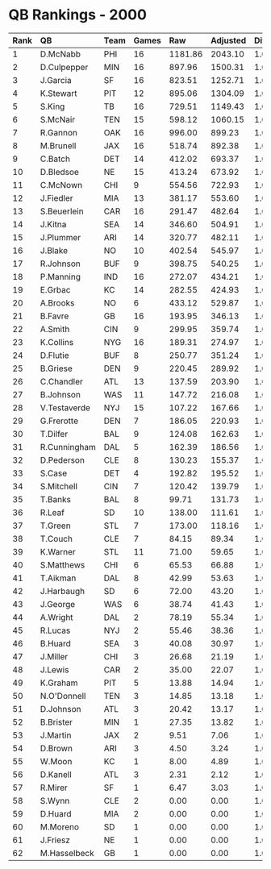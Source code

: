 # QB Rankings - 2000

| Rank | QB           | Team | Games | Raw     | Adjusted | Difficulty | Avg/Game | Normalized |
| :----| :------------| :----| :-----| :-------| :--------| :----------| :--------| :----------|
| 1    | D.McNabb     | PHI  | 16    | 1181.86 | 2043.10  | 1.000      | 127.69   | 121.27     |
| 2    | D.Culpepper  | MIN  | 16    | 897.96  | 1500.31  | 1.000      | 93.77    | 98.95      |
| 3    | J.Garcia     | SF   | 16    | 823.51  | 1252.71  | 1.000      | 78.29    | 88.77      |
| 4    | K.Stewart    | PIT  | 12    | 895.06  | 1304.09  | 1.000      | 108.67   | 85.05      |
| 5    | S.King       | TB   | 16    | 729.51  | 1149.43  | 1.000      | 71.84    | 84.52      |
| 6    | S.McNair     | TEN  | 15    | 598.12  | 1060.15  | 1.000      | 70.68    | 79.74      |
| 7    | R.Gannon     | OAK  | 16    | 996.00  | 899.23   | 1.000      | 56.20    | 74.23      |
| 8    | M.Brunell    | JAX  | 16    | 518.74  | 892.38   | 1.000      | 55.77    | 73.95      |
| 9    | C.Batch      | DET  | 14    | 412.02  | 693.37   | 1.000      | 49.53    | 64.29      |
| 10   | D.Bledsoe    | NE   | 15    | 413.24  | 673.92   | 1.000      | 44.93    | 64.26      |
| 11   | C.McNown     | CHI  | 9     | 554.56  | 722.93   | 1.000      | 80.33    | 60.87      |
| 12   | J.Fiedler    | MIA  | 13    | 381.17  | 553.60   | 1.000      | 42.58    | 58.76      |
| 13   | S.Beuerlein  | CAR  | 16    | 291.47  | 482.64   | 1.000      | 30.17    | 57.11      |
| 14   | J.Kitna      | SEA  | 14    | 346.60  | 504.91   | 1.000      | 36.07    | 56.94      |
| 15   | J.Plummer    | ARI  | 14    | 320.77  | 482.11   | 1.000      | 34.44    | 56.05      |
| 16   | J.Blake      | NO   | 10    | 402.54  | 545.97   | 1.000      | 54.60    | 55.86      |
| 17   | R.Johnson    | BUF  | 9     | 398.75  | 540.25   | 1.000      | 60.03    | 55.37      |
| 18   | P.Manning    | IND  | 16    | 272.07  | 434.21   | 1.000      | 27.14    | 55.11      |
| 19   | E.Grbac      | KC   | 14    | 282.55  | 424.93   | 1.000      | 30.35    | 54.26      |
| 20   | A.Brooks     | NO   | 6     | 433.12  | 529.87   | 1.000      | 88.31    | 51.98      |
| 21   | B.Favre      | GB   | 16    | 193.95  | 346.13   | 1.000      | 21.63    | 51.49      |
| 22   | A.Smith      | CIN  | 9     | 299.95  | 359.74   | 1.000      | 39.97    | 49.32      |
| 23   | K.Collins    | NYG  | 16    | 189.31  | 274.97   | 1.000      | 17.19    | 48.57      |
| 24   | D.Flutie     | BUF  | 8     | 250.77  | 351.24   | 1.000      | 43.91    | 48.49      |
| 25   | B.Griese     | DEN  | 9     | 220.45  | 289.92   | 1.000      | 32.21    | 46.73      |
| 26   | C.Chandler   | ATL  | 13    | 137.59  | 203.90   | 1.000      | 15.68    | 44.98      |
| 27   | B.Johnson    | WAS  | 11    | 147.72  | 216.08   | 1.000      | 19.64    | 44.91      |
| 28   | V.Testaverde | NYJ  | 15    | 107.22  | 167.66   | 1.000      | 11.18    | 43.98      |
| 29   | G.Frerotte   | DEN  | 7     | 186.05  | 220.93   | 1.000      | 31.56    | 43.79      |
| 30   | T.Dilfer     | BAL  | 9     | 124.08  | 162.63   | 1.000      | 18.07    | 42.57      |
| 31   | R.Cunningham | DAL  | 5     | 162.39  | 186.56   | 1.000      | 37.31    | 42.20      |
| 32   | D.Pederson   | CLE  | 8     | 130.23  | 155.37   | 1.000      | 19.42    | 42.10      |
| 33   | S.Case       | DET  | 4     | 192.82  | 195.52   | 1.000      | 48.88    | 41.88      |
| 34   | S.Mitchell   | CIN  | 7     | 120.42  | 139.79   | 1.000      | 19.97    | 41.50      |
| 35   | T.Banks      | BAL  | 8     | 99.71   | 131.73   | 1.000      | 16.47    | 41.36      |
| 36   | R.Leaf       | SD   | 10    | 138.00  | 111.61   | 1.000      | 11.16    | 41.16      |
| 37   | T.Green      | STL  | 7     | 173.00  | 118.16   | 1.000      | 16.88    | 40.75      |
| 38   | T.Couch      | CLE  | 7     | 84.15   | 89.34    | 1.000      | 12.76    | 39.90      |
| 39   | K.Warner     | STL  | 11    | 71.00   | 59.65    | 1.000      | 5.42     | 39.37      |
| 40   | S.Matthews   | CHI  | 6     | 65.53   | 66.88    | 1.000      | 11.15    | 39.12      |
| 41   | T.Aikman     | DAL  | 8     | 42.99   | 53.63    | 1.000      | 6.70     | 38.97      |
| 42   | J.Harbaugh   | SD   | 6     | 72.00   | 43.20    | 1.000      | 7.20     | 38.49      |
| 43   | J.George     | WAS  | 6     | 38.74   | 41.43    | 1.000      | 6.90     | 38.41      |
| 44   | A.Wright     | DAL  | 2     | 78.19   | 55.34    | 1.000      | 27.67    | 38.28      |
| 45   | R.Lucas      | NYJ  | 2     | 55.46   | 38.36    | 1.000      | 19.18    | 37.95      |
| 46   | B.Huard      | SEA  | 3     | 40.08   | 30.97    | 1.000      | 10.32    | 37.91      |
| 47   | J.Miller     | CHI  | 3     | 26.68   | 21.19    | 1.000      | 7.06     | 37.71      |
| 48   | J.Lewis      | CAR  | 2     | 35.00   | 22.07    | 1.000      | 11.03    | 37.65      |
| 49   | K.Graham     | PIT  | 5     | 13.88   | 14.94    | 1.000      | 2.99     | 37.65      |
| 50   | N.O'Donnell  | TEN  | 3     | 14.85   | 13.18    | 1.000      | 4.39     | 37.54      |
| 51   | D.Johnson    | ATL  | 3     | 20.42   | 13.17    | 1.000      | 4.39     | 37.54      |
| 52   | B.Brister    | MIN  | 1     | 27.35   | 13.82    | 1.000      | 13.82    | 37.45      |
| 53   | J.Martin     | JAX  | 2     | 9.51    | 7.06     | 1.000      | 3.53     | 37.39      |
| 54   | D.Brown      | ARI  | 3     | 4.50    | 3.24     | 1.000      | 1.08     | 37.33      |
| 55   | W.Moon       | KC   | 1     | 8.00    | 4.89     | 1.000      | 4.89     | 37.33      |
| 56   | D.Kanell     | ATL  | 3     | 2.31    | 2.12     | 1.000      | 0.71     | 37.30      |
| 57   | R.Mirer      | SF   | 1     | 6.47    | 3.03     | 1.000      | 3.03     | 37.30      |
| 58   | S.Wynn       | CLE  | 2     | 0.00    | 0.00     | 1.000      | 0.00     | 37.26      |
| 59   | D.Huard      | MIA  | 2     | 0.00    | 0.00     | 1.000      | 0.00     | 37.26      |
| 60   | M.Moreno     | SD   | 1     | 0.00    | 0.00     | 1.000      | 0.00     | 37.26      |
| 61   | J.Friesz     | NE   | 1     | 0.00    | 0.00     | 1.000      | 0.00     | 37.26      |
| 62   | M.Hasselbeck | GB   | 1     | 0.00    | 0.00     | 1.000      | 0.00     | 37.26      |


